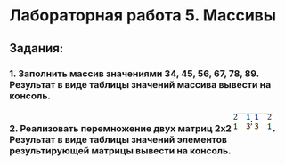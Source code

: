 # Лабораторная работа 5. Массивы
## Задания:
### 1.	Заполнить массив значениями 34, 45, 56, 67, 78, 89. Результат в виде таблицы значений массива вывести на консоль.
### 2.	Реализовать перемножение двух матриц 2х2 ![img.png](img.png). Результат в виде таблицы значений элементов результирующей матрицы вывести на консоль.
